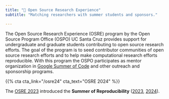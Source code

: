 ```yaml
---
title: "🧪 Open Source Research Experience"
subtitle: "Matching researchers with summer students and sponsors."

---
```

The Open Source Research Experience (OSRE) program by the Open Source Program Office (OSPO) UC Santa Cruz provides support for undergraduate and graduate students contributing to open source research efforts. The goal of the program is to seed contributor communities of open source research efforts and to help make computational research efforts reproducible. With this program the OSPO participates as mentor organization in [Google Summer of Code](https://summerofcode.withgoogle.com) and other outreach and sponsorship programs. 

{{% cta cta_link="/osre24" cta_text="OSRE 2024" %}}

The [OSRE 2023](/osre23) introduced the **Summer of Reproducibility** ([2023](/sor23), [2024](/sor24)).